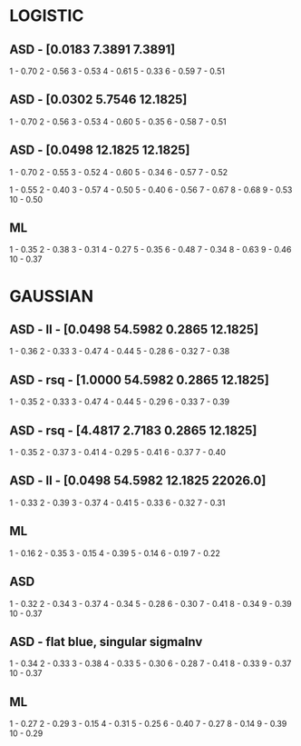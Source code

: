 # LOGISTIC

## ASD - [0.0183    7.3891    7.3891]

1 - 0.70
2 - 0.56
3 - 0.53
4 - 0.61
5 - 0.33
6 - 0.59
7 - 0.51

## ASD - [0.0302    5.7546   12.1825]

1 - 0.70
2 - 0.56
3 - 0.53
4 - 0.60
5 - 0.35
6 - 0.58
7 - 0.51

## ASD - [0.0498   12.1825   12.1825]

1 - 0.70
2 - 0.55
3 - 0.52
4 - 0.60
5 - 0.34
6 - 0.57
7 - 0.52

1 - 0.55
2 - 0.40
3 - 0.57
4 - 0.50
5 - 0.40
6 - 0.56
7 - 0.67
8 - 0.68
9 - 0.53
10 - 0.50

## ML

1 - 0.35
2 - 0.38
3 - 0.31
4 - 0.27
5 - 0.35
6 - 0.48
7 - 0.34
8 - 0.63
9 - 0.46
10 - 0.37

# GAUSSIAN

## ASD - ll - [0.0498   54.5982    0.2865   12.1825]

1 - 0.36
2 - 0.33
3 - 0.47
4 - 0.44
5 - 0.28
6 - 0.32
7 - 0.38

## ASD - rsq - [1.0000   54.5982    0.2865   12.1825]

1 - 0.35
2 - 0.33
3 - 0.47
4 - 0.44
5 - 0.29
6 - 0.33
7 - 0.39

## ASD - rsq - [4.4817    2.7183    0.2865   12.1825]

1 - 0.35
2 - 0.37
3 - 0.41
4 - 0.29
5 - 0.41
6 - 0.37
7 - 0.40

## ASD - ll - [0.0498   54.5982   12.1825 22026.0]

1 - 0.33
2 - 0.39
3 - 0.37
4 - 0.41
5 - 0.33
6 - 0.32
7 - 0.31

## ML

1 - 0.16
2 - 0.35
3 - 0.15
4 - 0.39
5 - 0.14
6 - 0.19
7 - 0.22

## ASD

1 - 0.32
2 - 0.34
3 - 0.37
4 - 0.34
5 - 0.28
6 - 0.30
7 - 0.41
8 - 0.34
9 - 0.39
10 - 0.37

## ASD - flat blue, singular sigmaInv

1 - 0.34
2 - 0.33
3 - 0.38
4 - 0.33
5 - 0.30
6 - 0.28
7 - 0.41
8 - 0.33
9 - 0.37
10 - 0.37

## ML

1 - 0.27
2 - 0.29
3 - 0.15
4 - 0.31
5 - 0.25
6 - 0.40
7 - 0.27
8 - 0.14
9 - 0.39
10 - 0.29
